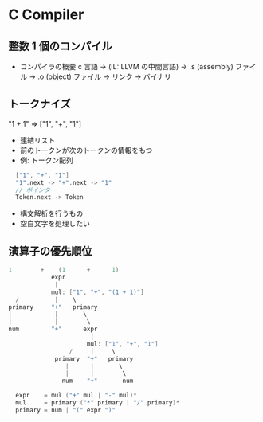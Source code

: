 # C Compiler

## 整数 1 個のコンパイル

- コンパイラの概要
  c 言語 -> (IL: LLVM の中間言語) -> .s (assembly) ファイル -> .o (object) ファイル -> リンク -> バイナリ

## トークナイズ

"1 + 1" => ["1", "+", "1"]

- 連結リスト
- 前のトークンが次のトークンの情報をもつ
- 例: トークン配列

```C
  ["1", "+", "1"]
  "1".next -> "+".next -> "1"
  // ポインター
  Token.next -> Token
```

- 構文解析を行うもの
- 空白文字を処理したい

## 演算子の優先順位

```C
1        +    (1      +      1)
            expr
             |
            mul: ["1", "+", "(1 + 1)"]
  /          |    \
primary     "+"   primary
|            |       \
|            |        \
num         "+"      expr
                       |
                      mul: ["1", "+", "1"]
                 /     |     \
             primary  "+"   primary
                |      |       \
                |      |        \
               num    "+"       num
```

```C
  expr    = mul ("+" mul | "-" mul)*
  mul     = primary ("*" primary | "/" primary)*
  primary = num | "(" expr ")"
```
